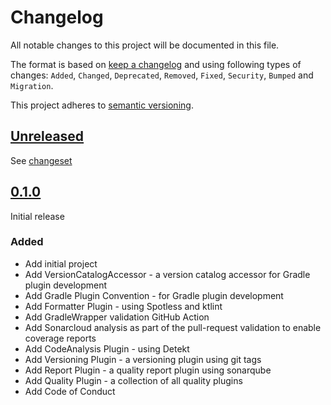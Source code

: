 # Changelog

All notable changes to this project will be documented in this file.

The format is based on [keep a changelog](http://keepachangelog.com/en/1.0.0/) and using following types of changes: `Added`, `Changed`, `Deprecated`, `Removed`, `Fixed`, `Security`, `Bumped` and `Migration`.

This project adheres to [semantic versioning](http://semver.org/spec/v2.0.0.html).

## [Unreleased](https://github.com/wmontwe/gradle-plugins/releases/latest)

See [changeset](https://github.com/wmontwe/gradle-plugins/compare/v0.1.0...main)

## [0.1.0](https://github.com/wmontwe/gradle-plugins/releases/tag/v0.1.0)

Initial release

### Added

- Add initial project
- Add VersionCatalogAccessor - a version catalog accessor for Gradle plugin development
- Add Gradle Plugin Convention - for Gradle plugin development
- Add Formatter Plugin - using Spotless and ktlint
- Add GradleWrapper validation GitHub Action
- Add Sonarcloud analysis as part of the pull-request validation to enable coverage reports
- Add CodeAnalysis Plugin - using Detekt
- Add Versioning Plugin - a versioning plugin using git tags
- Add Report Plugin - a quality report plugin using sonarqube
- Add Quality Plugin - a collection of all quality plugins
- Add Code of Conduct
